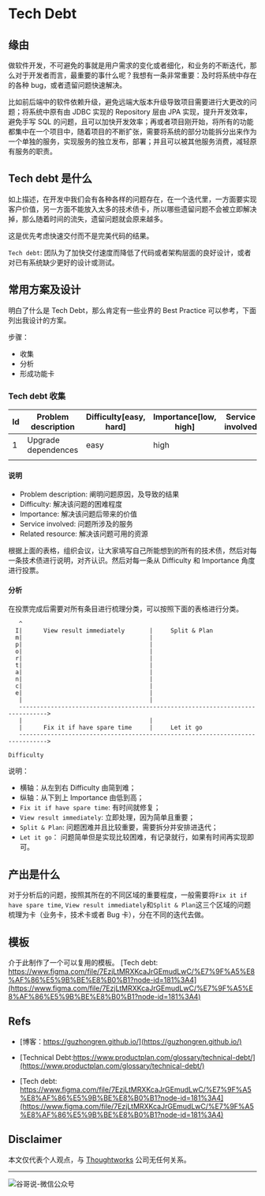 # Tech Debt


## 缘由

做软件开发，不可避免的事就是用户需求的变化或者细化，和业务的不断迭代，那么对于开发者而言，最重要的事什么呢？我想有一条非常重要：及时将系统中存在的各种 bug，或者遗留问题快速解决。

比如前后端中的软件依赖升级，避免远端大版本升级导致项目需要进行大更改的问题；将系统中原有由 JDBC 实现的 Repository 层由 JPA 实现，提升开发效率，避免手写 SQL 的问题，且可以加快开发效率；再或者项目刚开始，将所有的功能都集中在一个项目中，随着项目的不断扩张，需要将系统的部分功能拆分出来作为一个单独的服务，实现服务的独立发布，部署；并且可以被其他服务消费，减轻原有服务的职责。

## Tech debt 是什么

如上描述，在开发中我们会有各种各样的问题存在，在一个迭代里，一方面要实现客户价值，另一方面不能放入太多的技术债卡，所以哪些遗留问题不会被立即解决掉，那么随着时间的流失，遗留问题就会原来越多。

这是优先考虑快速交付而不是完美代码的结果。

`Tech debt`: 团队为了加快交付速度而降低了代码或者架构层面的良好设计，或者对已有系统缺少更好的设计或测试。

## 常用方案及设计

明白了什么是 Tech Debt，那么肯定有一些业界的 Best Practice 可以参考，下面列出我设计的方案。

步骤：

* 收集
* 分析
* 形成功能卡

### Tech debt 收集

|Id|Problem description|Difficulty[easy, hard]|Importance[low, high]|Service involved|Related resource|
|--|--|--|--|--|--|
|1|Upgrade dependences|easy|high|||
|||||||

#### 说明

* Problem description: 阐明问题原因，及导致的结果
* Difficulty: 解决该问题的困难程度
* Importance: 解决该问题后带来的价值
* Service involved: 问题所涉及的服务
* Related resource: 解决该问题可用的资源

根据上面的表格，组织会议，让大家填写自己所能想到的所有的技术债，然后对每一条技术债进行说明，对齐认识。然后对每一条从 Difficulty 和 Importance 角度进行投票。

#### 分析

在投票完成后需要对所有条目进行梳理分类，可以按照下面的表格进行分类。

```shell
   ^
  I|      View result immediately       |     Split & Plan                   
  m|                                    |                                       
  p|                                    |                                       
  o|                                    |                                       
  r|                                    |                                       
  t|                                    |                                       
  a|                                    |                                       
  n|                                    |                                       
  c|                                    |                                       
  e|                                    |                                       
   |                                    |                                       
   ------------------------------------------------------------------------------>
   |                                    |                                       
   |      Fix it if have spare time     |     Let it go                         
   ------------------------------------------------------------------------------>
                                                                      Difficulty
```

说明：

* 横轴：从左到右 Difficulty 由简到难；
* 纵轴：从下到上 Importance 由低到高；
* `Fix it if have spare time`: 有时间就修复；
*	`View result immediately`: 立即处理，因为简单且重要；
*	`Split & Plan`: 问题困难并且比较重要，需要拆分并安排进迭代；
*	`Let it go`： 问题简单但是实现比较困难，有记录就行，如果有时间再实现即可。

## 产出是什么

对于分析后的问题，按照其所在的不同区域的重要程度，一般需要将`Fix it if have spare time`, `View result immediately`和`Split & Plan`这三个区域的问题梳理为卡（业务卡，技术卡或者 Bug 卡），分在不同的迭代去做。

## 模板

介于此制作了一个可以复用的模板。
[Tech debt: https://www.figma.com/file/7EzjLtMRXKcaJrGEmudLwC/%E7%9F%A5%E8%AF%86%E5%9B%BE%E8%B0%B1?node-id=181%3A4](https://www.figma.com/file/7EzjLtMRXKcaJrGEmudLwC/%E7%9F%A5%E8%AF%86%E5%9B%BE%E8%B0%B1?node-id=181%3A4)

## Refs

* [博客：https://guzhongren.github.io/](https://guzhongren.github.io/)

* [Technical Debt:https://www.productplan.com/glossary/technical-debt/](https://www.productplan.com/glossary/technical-debt/)
* [Tech debt: https://www.figma.com/file/7EzjLtMRXKcaJrGEmudLwC/%E7%9F%A5%E8%AF%86%E5%9B%BE%E8%B0%B1?node-id=181%3A4](https://www.figma.com/file/7EzjLtMRXKcaJrGEmudLwC/%E7%9F%A5%E8%AF%86%E5%9B%BE%E8%B0%B1?node-id=181%3A4)
## Disclaimer

本文仅代表个人观点，与 [Thoughtworks](https://www.Thoughtworks.com/) 公司无任何关系。

----
![谷哥说-微信公众号](https://cdn.staticaly.com/gh/guzhongren/data-hosting@master/20210819/wechat.ae9zxgscqcg.png)

